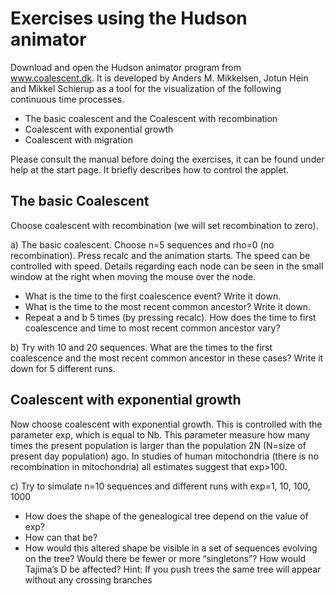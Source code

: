 Exercises using the Hudson animator
===============

Download and open the Hudson animator program from www.coalescent.dk. It is developed by Anders M. Mikkelsen, Jotun Hein and Mikkel Schierup as a tool for the visualization of the following continuous time processes.
 
- The basic coalescent and the Coalescent with recombination
- Coalescent with exponential growth
- Coalescent with migration
 
Please consult the manual before doing the exercises, it can be found under help at the start page. It briefly describes how to control the applet.
 
## The basic Coalescent
 
Choose coalescent with recombination (we will set recombination to zero).

a)	The basic coalescent. Choose n=5 sequences and rho=0 (no recombination). Press recalc and the animation starts. The speed can be controlled with speed. Details regarding each node can be seen in the small window at the right when moving the mouse over the node.
- What is the time to the first coalescence event? Write it down.
- What is the time to the most recent common ancestor? Write it down.
- Repeat a and b 5 times (by pressing recalc). How does the time to first coalescence and time to most recent common ancestor vary?

b)	Try with 10 and 20 sequences. What are the times to the first coalescence and the most recent common ancestor in these cases? Write it down for 5 different runs.


## Coalescent with exponential growth
 
Now choose coalescent with exponential growth. This is controlled with the parameter exp, which is equal to Nb. This parameter measure how many times the present population is larger than the population 2N (N=size of present day population) ago. In studies of human mitochondria (there is no recombination in mitochondria) all estimates suggest that exp>100.
 
c)	Try to simulate n=10 sequences and different runs with exp=1, 10, 100, 1000
- How does the shape of the genealogical tree depend on the value of exp?
- How can that be?
- How would this altered shape be visible in a set of sequences evolving on the tree? Would there be fewer or more “singletons”? How would Tajima’s D be affected?
Hint: If you push trees the same tree will appear without any crossing branches
 
